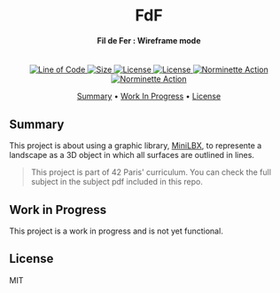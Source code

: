 <h1 align="center">
  FdF
</h1>
<h4 align="center">Fil de Fer : Wireframe mode
<br>
<br>
</h4>

<p align="center">
  <a href="https://github.com/ThomasRobertson/42-fdf">
    <img src="https://tokei.rs/b1/github/ThomasRobertson/42-fdf"
         alt="Line of Code">
  </a>
  <a href="https://github.com/ThomasRobertson/42-fdf">
    <img src="https://img.shields.io/github/languages/code-size/ThomasRobertson/42-fdf"
         alt="Size">
  </a>
  <a href="https://github.com/ThomasRobertson/42-fdf">
    <img src="https://img.shields.io/github/languages/top/ThomasRobertson/42-fdf"
         alt="License">
  </a>
  <a href="https://github.com/ThomasRobertson/42-fdf">
    <img src="https://img.shields.io/github/license/ThomasRobertson/42-fdf"
         alt="License">
  </a>
  <a href="https://github.com/ThomasRobertson/42-fdf/actions/workflows/build-action.yml">
    <img src="https://github.com/ThomasRobertson/42-fdf/workflows/Build/badge.svg"
         alt="Norminette Action">
  </a> 
  <a href="https://github.com/ThomasRobertson/42-fdf/actions/workflows/norminette-action.yml">
    <img src="https://github.com/ThomasRobertson/42-fdf/workflows/Norm Check/badge.svg"
         alt="Norminette Action">
  </a> 
</p>

<p align="center">
  <a href="#summary">Summary</a> •
  <a href="#work-in-progress">Work In Progress</a> •
  <a href="#license">License</a>
</p>

## Summary

This project is about using a graphic library, [MiniLBX](https://github.com/42Paris/minilibx-linux), to represente a landscape as a 3D object in which all surfaces are outlined in lines.

> This project is part of 42 Paris' curriculum. You can check the full subject in the subject pdf included in this repo.

## Work in Progress

This project is a work in progress and is not yet functional.

## License

MIT
